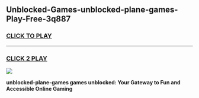 
## Unblocked-Games-unblocked-plane-games-Play-Free-3q887
<h3>
<a href="https://premium76.site?title=unblocked-plane-games&ref=18A">CLICK TO PLAY</a></h3>
<hr>

<h3>
<a href="https://premium76.site?title=unblocked-plane-games&ref=18A">CLICK 2 PLAY</a>
  
</h3>

<a href="https://premium76.site?title=unblocked-plane-games&ref=18A"><img src="https://clearcache.store/games.png"></a>


**unblocked-plane-games games unblocked: Your Gateway to Fun and Accessible Online Gaming**
